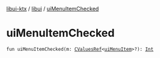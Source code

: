 [libui-ktx](../index.md) / [libui](index.md) / [uiMenuItemChecked](./ui-menu-item-checked.md)

# uiMenuItemChecked

`fun uiMenuItemChecked(m: `[`CValuesRef`](../kotlinx.cinterop/-c-values-ref/index.md)`<`[`uiMenuItem`](ui-menu-item.md)`>?): `[`Int`](https://kotlinlang.org/api/latest/jvm/stdlib/kotlin/-int/index.html)